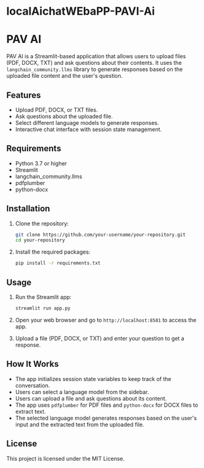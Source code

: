 # localAichatWEbaPP-PAVI-Ai
# PAV AI

PAV AI is a Streamlit-based application that allows users to upload files (PDF, DOCX, TXT) and ask questions about their contents. It uses the `langchain_community.llms` library to generate responses based on the uploaded file content and the user's question.

## Features

- Upload PDF, DOCX, or TXT files.
- Ask questions about the uploaded file.
- Select different language models to generate responses.
- Interactive chat interface with session state management.

## Requirements

- Python 3.7 or higher
- Streamlit
- langchain_community.llms
- pdfplumber
- python-docx

## Installation

1. Clone the repository:

    ```sh
    git clone https://github.com/your-username/your-repository.git
    cd your-repository
    ```

2. Install the required packages:

    ```sh
    pip install -r requirements.txt
    ```

## Usage

1. Run the Streamlit app:

    ```sh
    streamlit run app.py
    ```

2. Open your web browser and go to `http://localhost:8501` to access the app.

3. Upload a file (PDF, DOCX, or TXT) and enter your question to get a response.

## How It Works

- The app initializes session state variables to keep track of the conversation.
- Users can select a language model from the sidebar.
- Users can upload a file and ask questions about its content.
- The app uses `pdfplumber` for PDF files and `python-docx` for DOCX files to extract text.
- The selected language model generates responses based on the user's input and the extracted text from the uploaded file.

## License

This project is licensed under the MIT License.

